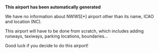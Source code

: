 **This airport has been automatically generated**

We have no information about NWWS[*] airport other than its name, ICAO and location (NC).

This airport will have to be done from scratch, which includes adding runways, taxiways, parking locations, boundaries...

Good luck if you decide to do this airport!